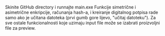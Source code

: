 Skinite GitHub directory i runnajte main.exe
Funkcije simetrične i asimetrične enkripcije, računanja hash-a, i kreiranje digitalnog potpisa rade samo ako je učitana datoteka (prvi gumb gore lijevo, "učitaj datoteku").
Za sve ostale funkcionalnosti koje uzimaju input file može se izabrati proizvoljni file za preview.
